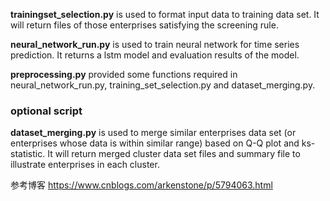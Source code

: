 **trainingset_selection.py** is used to format input data to training data set. It will return files of those enterprises satisfying the screening rule.

**neural_network_run.py** is used to train neural network for time series prediction. It returns a lstm model and evaluation results of the model.

**preprocessing.py** provided some functions required in neural_network_run.py, training_set_selection.py and dataset_merging.py.

### optional script
**dataset_merging.py** is used to merge similar enterprises data set (or enterprises whose data is within similar range) based on Q-Q plot and ks-statistic. It will return merged cluster data set files and summary file to illustrate enterprises in each cluster.

参考博客
https://www.cnblogs.com/arkenstone/p/5794063.html